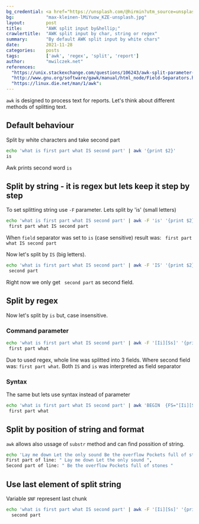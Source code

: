 ```yaml
---
bg_credential: <a href="https://unsplash.com/@hirmin?utm_source=unsplash&utm_medium=referral&utm_content=creditCopyText" target="_blank">Max Kleinen</a> on <a href="https://unsplash.com/?utm_source=unsplash&utm_medium=referral&utm_content=creditCopyText" target="_blank">Unsplash</a>
bg:            "max-kleinen-lMiYuow_KZE-unsplash.jpg"
layout:        post
title:         "AWK split input by&hellip;"
crawlertitle:  "AWK split input by char, string or regex"
summary:       "By default AWK split input by white chars"
date:          2021-11-28
categories:    posts
tags:          ['awk', 'regex', 'split', 'report']
author:        "mwilczek.net"
references:
  "https://unix.stackexchange.com/questions/106243/awk-split-parameter-by-char":
  "http://www.gnu.org/software/gawk/manual/html_node/Field-Separators.html":
  "https://linux.die.net/man/1/awk":
---
```


`awk` is designed to process text for reports. Let's think about different methods of splitting text.

## Default behaviour

Split by white characters and take second part

```bash
echo 'what is first part what IS second part' | awk '{print $2}'
is
```

Awk prints second word `is`

## Split by string - it is regex but lets keep it step by step

To set splitting string use `-F` parameter. Lets split by 'is' (small letters)

```bash
echo 'what is first part what IS second part' | awk -F 'is' '{print $2}'
 first part what IS second part
```

When `field` separator was set to `is` (case sensitive) result was: ` first part what IS second part`

Now let's split by `IS` (big letters).

```bash
echo 'what is first part what IS second part' | awk -F 'IS' '{print $2}'
 second part
```

Right now we only get ` second part` as second field.

## Split by regex

Now let's split by `is` but, case insensitive.

### Command parameter

```bash
echo 'what is first part what IS second part' | awk -F '[Ii][Ss]' '{print $2}'
 first part what
```

Due to used regex, whole line was splitted into 3 fields. Where second field was: ` first part what `.
Both `IS` and `is` was interpreted as field separator

### Syntax

The same but lets use syntax instead of parameter

```bash
echo 'what is first part what IS second part' | awk 'BEGIN  {FS="[Ii][Ss]"}; {print $2}'
 first part what
```

## Split by position of string and format

`awk` allows also ussage of `substr` method and can find possition of string.

```bash
echo 'Lay me down Let the only sound Be the overflow Pockets full of stones' | awk '{p=index($0,"Be");print "First part of line: \"", substr($0,0,p-1) "\",\nSecond part of line: \"", substr($0,p), "\""}'
First part of line: " Lay me down Let the only sound ",
Second part of line: " Be the overflow Pockets full of stones "
```

## Use last element of split string

Variable `$NF` represent last chunk

```bash
echo 'what is first part what IS second part' | awk -F '[Ii][Ss]' '{print $NF}'
  second part
```

